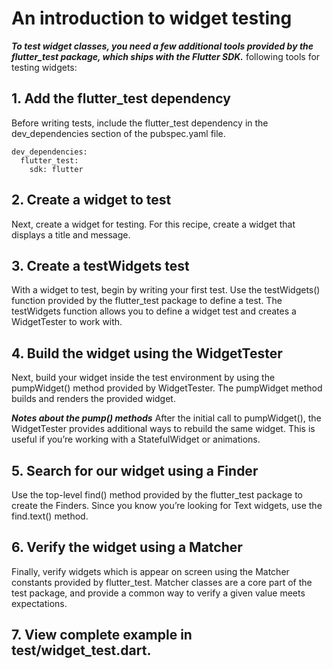 # An introduction to widget testing

***To test widget classes, you need a few additional tools provided by the flutter_test package, which ships with the Flutter SDK.***
following tools for testing widgets:

## 1. Add the flutter_test dependency
Before writing tests, include the flutter_test dependency in the dev_dependencies section of the pubspec.yaml file.
````
dev_dependencies:
  flutter_test:
    sdk: flutter
````

## 2. Create a widget to test
Next, create a widget for testing. For this recipe, create a widget that displays a title and message.

## 3. Create a testWidgets test
With a widget to test, begin by writing your first test. Use the testWidgets() function provided by the flutter_test package to define a test. The testWidgets function allows you to define a widget test and creates a WidgetTester to work with.

## 4. Build the widget using the WidgetTester
Next, build your widget inside the test environment by using the pumpWidget() method provided by WidgetTester. The pumpWidget method builds and renders the provided widget.

***Notes about the pump() methods***
After the initial call to pumpWidget(), the WidgetTester provides additional ways to rebuild the same widget. This is useful if you’re working with a StatefulWidget or animations.

## 5. Search for our widget using a Finder
Use the top-level find() method provided by the flutter_test package to create the Finders. Since you know you’re looking for Text widgets, use the find.text() method.

## 6. Verify the widget using a Matcher
Finally, verify widgets which is appear on screen using the Matcher constants provided by flutter_test.
Matcher classes are a core part of the test package, and provide a common way to verify a given value meets expectations.

## 7. View complete example in test/widget_test.dart.
